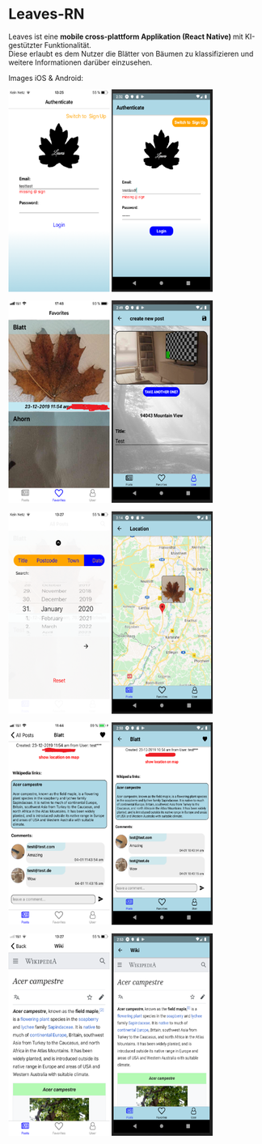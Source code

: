 # Leaves-RN

Leaves ist eine <b> mobile cross-plattform Applikation (React Native) </b> mit KI-gestützter Funktionalität. <br>
Diese erlaubt es dem Nutzer die Blätter von Bäumen zu klassifizieren und weitere Informationen darüber einzusehen.




Images iOS & Android:

<p align="left">
  <img src="https://github.com/ansc00/Leaves-RN/blob/main/img/app/ios/authScreen.PNG" width="200" height="400">
  <img src="https://github.com/ansc00/Leaves-RN/blob/main/img/app/android/eingabenvalidierung.PNG" width="200" height="400">
</p>

<p align="left">
  <img src="https://github.com/ansc00/Leaves-RN/blob/main/img/app/ios/Favorites.PNG" width="200" height="400">
  <img src="https://github.com/ansc00/Leaves-RN/blob/main/img/app/android/AddUserPostScreen.PNG" width="200" height="400">
</p>

<p align="left">
  <img src="https://github.com/ansc00/Leaves-RN/blob/main/img/app/ios/searchbar.PNG" width="200" height="400">
  <img src="https://github.com/ansc00/Leaves-RN/blob/main/img/app/android/Location.PNG" width="200" height="400">
</p>

<p align="left">
  <img src="https://github.com/ansc00/Leaves-RN/blob/main/img/app/ios/kommentare.PNG" width="200" height="400">
  <img src="https://github.com/ansc00/Leaves-RN/blob/main/img/app/android/kommentare.PNG" width="200" height="400">
</p>

<p align="left">
  <img src="https://github.com/ansc00/Leaves-RN/blob/main/img/app/ios/WebViewScreen.PNG" width="200" height="400">
  <img src="https://github.com/ansc00/Leaves-RN/blob/main/img/app/android/WebViewScreen.PNG" width="200" height="400">
</p>
